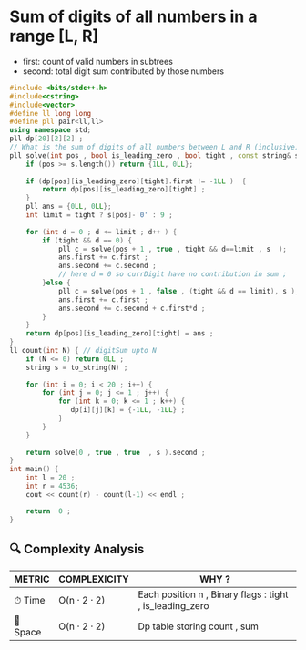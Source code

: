# Sum of digits of all numbers in a range [L, R]

- first: count of valid numbers in subtrees
- second: total digit sum contributed by those numbers

```cpp
#include <bits/stdc++.h>
#include<cstring>
#include<vector>
#define ll long long
#define pll pair<ll,ll>
using namespace std;
pll dp[20][2][2] ; 
// What is the sum of digits of all numbers between L and R (inclusive)?"
pll solve(int pos , bool is_leading_zero , bool tight , const string& s ) {
    if (pos >= s.length()) return {1LL, 0LL};
    
    if (dp[pos][is_leading_zero][tight].first != -1LL )  {
        return dp[pos][is_leading_zero][tight] ;
    }
    pll ans = {0LL, 0LL}; 
    int limit = tight ? s[pos]-'0' : 9 ;
    
    for (int d = 0 ; d <= limit ; d++ ) {
        if (tight && d == 0) {
            pll c = solve(pos + 1 , true , tight && d==limit , s  );
            ans.first += c.first ;
            ans.second += c.second ; 
            // here d = 0 so currDigit have no contribution in sum ;
        }else {
            pll c = solve(pos + 1 , false , (tight && d == limit), s );
            ans.first += c.first ;
            ans.second += c.second + c.first*d ;
        }
    }
    return dp[pos][is_leading_zero][tight] = ans ;
}
ll count(int N) { // digitSum upto N 
    if (N <= 0) return 0LL ;
    string s = to_string(N) ;
    
    for (int i = 0; i < 20 ; i++) {
        for (int j = 0; j <= 1 ; j++) {
            for (int k = 0; k <= 1 ; k++) {
               dp[i][j][k] = {-1LL, -1LL} ;
            }
        }
    }
    
    return solve(0 , true , true  , s ).second ;
}
int main() {
    int l = 20 ;
    int r = 4536;
    cout << count(r) - count(l-1) << endl ;

    return  0 ;
}

```
## 🔍 Complexity Analysis
|  METRIC    | COMPLEXICITY  |   WHY ? | 
|-------------|-----------------|---------------|
| ⏱ Time	| O(n · 2 · 2) | Each position n , Binary flags : tight , is_leading_zero |
|  💾 Space	| O(n · 2 · 2) | Dp table storing count , sum  | 
